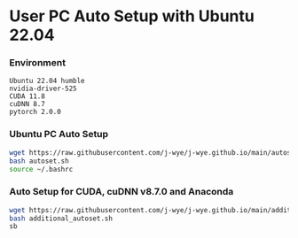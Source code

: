 # User PC Auto Setup with Ubuntu 22.04
### Environment
```
Ubuntu 22.04 humble
nvidia-driver-525
CUDA 11.8
cuDNN 8.7
pytorch 2.0.0
```

### Ubuntu PC Auto Setup
```bash
wget https://raw.githubusercontent.com/j-wye/j-wye.github.io/main/autoset.sh
bash autoset.sh
source ~/.bashrc
```

### Auto Setup for CUDA, cuDNN v8.7.0 and Anaconda 
```bash
wget https://raw.githubusercontent.com/j-wye/j-wye.github.io/main/additional_autoset.sh
bash additional_autoset.sh
sb
```
<!-- ### cuDNN v8.7.0 Installation -->
<!-- [Download cuDNN v8.7.0 for CUDA 11.X => Local Installer for Linux x86_64 (Tar)](https://developer.nvidia.com/rdp/cudnn-archive) -->

<!-- ### Conda Environment Settings -->
